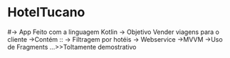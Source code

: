 # HotelTucano

#-> App Feito com a linguagem Kotlin -> Objetivo Vender viagens para o cliente
                                    ->Contém ::
                                    -> Filtragem por hotéis
                                    -> Webservice
                                    ->MVVM
                                    ->Uso de Fragments
                                    ...>>Toltamente demostrativo 
                    
